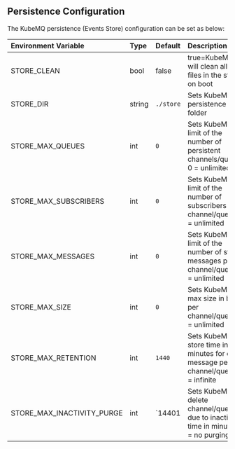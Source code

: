 ## Persistence Configuration

The KubeMQ persistence (Events Store) configuration can be set as below:

| Environment Variable       | Type   | Default   | Description                                                                           |
|:---------------------------|:-------|:----------|:--------------------------------------------------------------------------------------|
| STORE_CLEAN                | bool   | false     | true=KubeMQ will clean all the files in the store on boot                                     |
| STORE_DIR                  | string | `./store` | Sets KubeMQ persistence folder                                                        |
| STORE_MAX_QUEUES           | int    | `0`       | Sets KubeMQ limit of the number of persistent channels/queues, 0 = unlimited                 |
| STORE_MAX_SUBSCRIBERS      | int    | `0`       | Sets KubeMQ limit of the number of subscribers per channel/queue, 0 = unlimited              |
| STORE_MAX_MESSAGES         | int    | `0`       | Sets KubeMQ limit of the number of stored messages per channel/queue, 0 = unlimited          |
| STORE_MAX_SIZE             | int    | `0`       | Sets KubeMQ max size in bytes per channel/queue, 0 = unlimited                        |
| STORE_MAX_RETENTION        | int    | `1440`    | Sets KubeMQ store time in minutes for each message per channel/queue, 0 = infinite |
| STORE_MAX_INACTIVITY_PURGE | int    | `14401    | Sets KubeMQ delete channel/queue due to inactivity time in minutes, 0 = no purging    |



